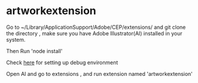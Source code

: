 # artworkextension

Go to ~/Library/ApplicationSupport/Adobe/CEP/extensions/ and git clone the directory , make sure you have Adobe Illustrator(AI) installed in your system.

Then Run 'node install' 

Check [here](https://github.com/Adobe-CEP/Getting-Started-guides/tree/master/Client-side%20Debugging) for setting up debug environment 

Open AI and go to extensions , and run extension named 'artworkextension'

